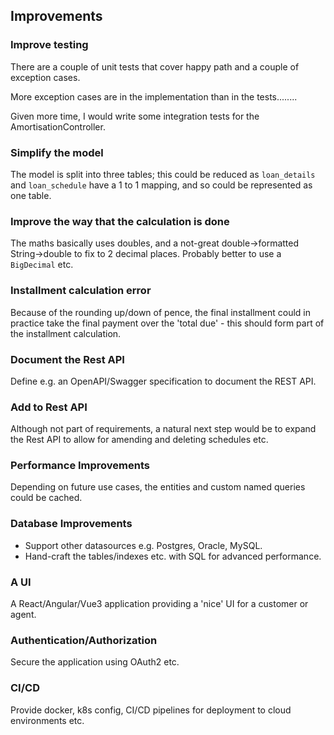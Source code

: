 ## Improvements

### Improve testing

There are a couple of unit tests that cover happy path and a couple of exception cases.

More exception cases are in the implementation than in the tests........

Given more time, I would write some integration tests for the AmortisationController.

### Simplify the model

The model is split into three tables; this could be reduced as `loan_details` and `loan_schedule` have a 1 to 1 mapping, and so could be represented as one table.

### Improve the way that the calculation is done

The maths basically uses doubles, and a not-great double->formatted String->double to fix to
2 decimal places. Probably better to use a `BigDecimal` etc.

### Installment calculation error

Because of the rounding up/down of pence, the final installment could in practice take the final payment over the 'total due' - this should form part of the installment calculation.

### Document the Rest API

Define e.g. an OpenAPI/Swagger specification to document the REST API.

### Add to Rest API

Although not part of requirements, a natural next step would be to expand the Rest API
to allow for amending and deleting schedules etc.

### Performance Improvements

Depending on future use cases, the entities and custom named queries could be cached.

### Database Improvements

* Support other datasources e.g. Postgres, Oracle, MySQL.
* Hand-craft the tables/indexes etc. with SQL for advanced performance.

### A UI

A React/Angular/Vue3 application providing a 'nice' UI for a customer or agent.

### Authentication/Authorization

Secure the application using OAuth2 etc.

### CI/CD

Provide docker, k8s config, CI/CD pipelines for deployment to cloud environments etc.